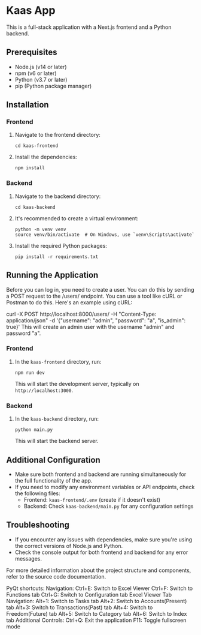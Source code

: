 # Kaas App

This is a full-stack application with a Next.js frontend and a Python backend.

## Prerequisites

- Node.js (v14 or later)
- npm (v6 or later)
- Python (v3.7 or later)
- pip (Python package manager)

## Installation

### Frontend

1. Navigate to the frontend directory:
   ```
   cd kaas-frontend
   ```

2. Install the dependencies:
   ```
   npm install
   ```

### Backend

1. Navigate to the backend directory:
   ```
   cd kaas-backend
   ```

2. It's recommended to create a virtual environment:
   ```
   python -m venv venv
   source venv/bin/activate  # On Windows, use `venv\Scripts\activate`
   ```

3. Install the required Python packages:
   ```
   pip install -r requirements.txt
   ```

## Running the Application

Before you can log in, you need to create a user. You can do this by sending a POST request to the /users/ endpoint. You can use a tool like cURL or Postman to do this. Here's an example using cURL:

curl -X POST http://localhost:8000/users/ -H "Content-Type: application/json" -d '{"username": "admin", "password": "a", "is_admin": true}'
This will create an admin user with the username "admin" and password "a".

### Frontend

1. In the `kaas-frontend` directory, run:
   ```
   npm run dev
   ```
   This will start the development server, typically on `http://localhost:3000`.

### Backend

1. In the `kaas-backend` directory, run:
   ```
   python main.py
   ```
   This will start the backend server.

## Additional Configuration

- Make sure both frontend and backend are running simultaneously for the full functionality of the app.
- If you need to modify any environment variables or API endpoints, check the following files:
  - Frontend: `kaas-frontend/.env` (create if it doesn't exist)
  - Backend: Check `kaas-backend/main.py` for any configuration settings

## Troubleshooting

- If you encounter any issues with dependencies, make sure you're using the correct versions of Node.js and Python.
- Check the console output for both frontend and backend for any error messages.

For more detailed information about the project structure and components, refer to the source code documentation.

PyQt shortcuts:
Navigation:
Ctrl+E: Switch to Excel Viewer
Ctrl+F: Switch to Functions tab
Ctrl+G: Switch to Configuration tab
Excel Viewer Tab Navigation:
Alt+1: Switch to Tasks tab
Alt+2: Switch to Accounts(Present) tab
Alt+3: Switch to Transactions(Past) tab
Alt+4: Switch to Freedom(Future) tab
Alt+5: Switch to Category tab
Alt+6: Switch to Index tab
Additional Controls:
Ctrl+Q: Exit the application
F11: Toggle fullscreen mode